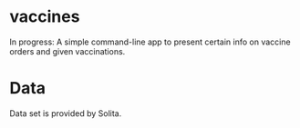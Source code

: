 # vaccines


In progress: A simple command-line app to present certain info on vaccine orders and given vaccinations. 

# Data

Data set is provided by Solita.

